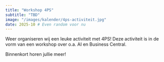 ```yaml
---
title: "Workshop 4PS"
subtitle: "TBD"
image: "/images/kalender/4ps-activiteit.jpg"
date: 2025-10 # Even random voor nu
---
```


Weer organiseren wij een leuke activiteit met 4PS! Deze activiteit is in de vorm van een workshop over o.a. AI en Business Central.

Binnenkort horen jullie meer!